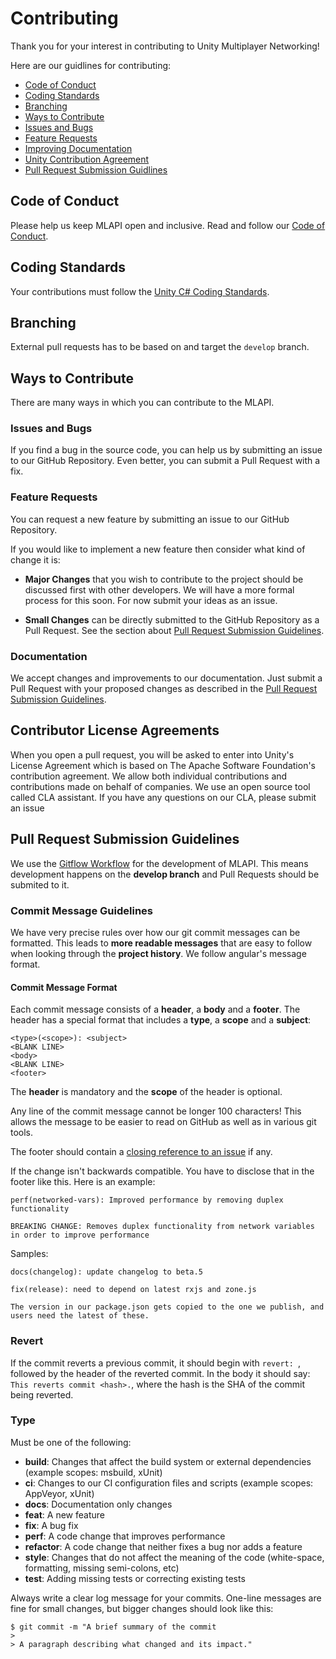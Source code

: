 # Contributing

Thank you for your interest in contributing to Unity Multiplayer Networking!

Here are our guidlines for contributing:

* [Code of Conduct](#coc)
* [Coding Standards](#standards)
* [Branching](#branch)
* [Ways to Contribute](#ways)
* [Issues and Bugs](#issue)
* [Feature Requests](#feature)
* [Improving Documentation](#docs)
* [Unity Contribution Agreement](#cla)
* [Pull Request Submission Guidlines](#submit-pr)

## <a name="coc"></a> Code of Conduct

Please help us keep MLAPI open and inclusive. Read and follow our [Code of Conduct](CODE_OF_CONDUCT.md).

## <a name="standards"></a> Coding Standards

Your contributions must follow the [Unity C# Coding Standards](https://github.com/Unity-Technologies/com.unity.multiplayer.mlapi/blob/master/STYLE_GUIDE.cs).

## <a name="branch"></a> Branching

External pull requests has to be based on and target the ``develop`` branch.

## <a name="ways"></a> Ways to Contribute

There are many ways in which you can contribute to the MLAPI.

### <a name="issue"></a> Issues and Bugs

If you find a bug in the source code, you can help us by submitting an issue to our
GitHub Repository. Even better, you can submit a Pull Request with a fix.

### <a name="feature"></a> Feature Requests

You can request a new feature by submitting an issue to our GitHub Repository.

If you would like to implement a new feature then consider what kind of change it is:

* **Major Changes** that you wish to contribute to the project should be discussed first with other developers. We will have a more formal process for this soon. For now submit your ideas as an issue.

* **Small Changes** can be directly submitted to the GitHub Repository
  as a Pull Request. See the section about [Pull Request Submission Guidelines](#submit-pr).

### <a name="docs"></a> Documentation

We accept changes and improvements to our documentation. Just submit a Pull Request with your proposed changes as described in the [Pull Request Submission Guidelines](#submit-pr).

## <a name="cla"></a> Contributor License Agreements

When you open a pull request, you will be asked to enter into Unity's License Agreement which is based on The Apache Software Foundation's contribution agreement. We allow both individual contributions and contributions made on behalf of companies. We use an open source tool called CLA assistant. If you have any questions on our CLA, please submit an issue

## <a name="submit-pr"></a> Pull Request Submission Guidelines

We use the [Gitflow Workflow](https://www.atlassian.com/git/tutorials/comparing-workflows/gitflow-workflow) for the development of MLAPI. This means development happens on the **develop branch** and Pull Requests should be submited to it.

### Commit Message Guidelines
We have very precise rules over how our git commit messages can be formatted.  This leads to **more
readable messages** that are easy to follow when looking through the **project history**. We follow angular's message format.

#### **Commit Message Format**
Each commit message consists of a **header**, a **body** and a **footer**.  The header has a special
format that includes a **type**, a **scope** and a **subject**:

```
<type>(<scope>): <subject>
<BLANK LINE>
<body>
<BLANK LINE>
<footer>
```

The **header** is mandatory and the **scope** of the header is optional.

Any line of the commit message cannot be longer 100 characters! This allows the message to be easier
to read on GitHub as well as in various git tools.

The footer should contain a [closing reference to an issue](https://help.github.com/articles/closing-issues-via-commit-messages/) if any.

If the change isn't backwards compatible. You have to disclose that in the footer like this. Here is an example:
```
perf(networked-vars): Improved performance by removing duplex functionality

BREAKING CHANGE: Removes duplex functionality from network variables in order to improve performance
```
Samples:

```
docs(changelog): update changelog to beta.5
```
```
fix(release): need to depend on latest rxjs and zone.js

The version in our package.json gets copied to the one we publish, and users need the latest of these.
```

### Revert
If the commit reverts a previous commit, it should begin with `revert: `, followed by the header of the reverted commit. In the body it should say: `This reverts commit <hash>.`, where the hash is the SHA of the commit being reverted.

### Type
Must be one of the following:

* **build**: Changes that affect the build system or external dependencies (example scopes: msbuild, xUnit)
* **ci**: Changes to our CI configuration files and scripts (example scopes: AppVeyor, xUnit)
* **docs**: Documentation only changes
* **feat**: A new feature
* **fix**: A bug fix
* **perf**: A code change that improves performance
* **refactor**: A code change that neither fixes a bug nor adds a feature
* **style**: Changes that do not affect the meaning of the code (white-space, formatting, missing semi-colons, etc)
* **test**: Adding missing tests or correcting existing tests

Always write a clear log message for your commits. One-line messages are fine for small changes, but bigger changes should look like this:

    $ git commit -m "A brief summary of the commit
    > 
    > A paragraph describing what changed and its impact."